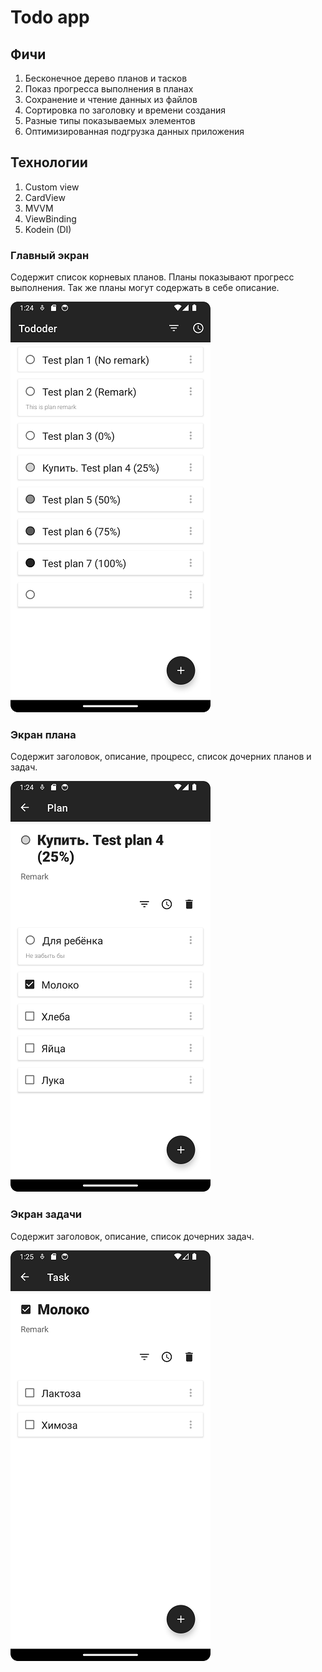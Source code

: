 # Todo app
## Фичи
1. Бесконечное дерево планов и тасков
2. Показ прогресса выполнения в планах
3. Сохранение и чтение данных из файлов
4. Сортировка по заголовку и времени создания
5. Разные типы показываемых элементов
6. Оптимизированная подгрузка данных приложения

## Технологии
1. Custom view
2. CardView
3. MVVM
4. ViewBinding
5. Kodein (DI)

### Главный экран
Содержит список корневых планов. Планы показывают прогресс выполнения. Так же планы могут содержать в себе описание.

![Главный экран](readme_pics/pics_main_screen.png)

### Экран плана
Содержит заголовок, описание, процресс, список дочерних планов и задач.

![Экран плана](readme_pics/pics_plan_screen.png)

### Экран задачи
Содержит заголовок, описание, список дочерних задач.

![Экран задачи](readme_pics/pics_task_screen.png)